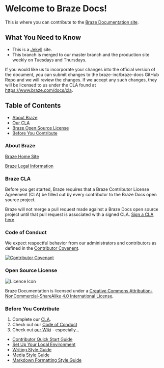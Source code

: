 # Welcome to Braze Docs! 

This is where you can contribute to the [Braze Documentation site](http://www.braze.com/docs).

## What You Need to Know

- This is a [Jekyll](https://github.com/Appboy/braze-docs/wiki/Jekyll-Overview) site.
- This branch is merged to our master branch and the production site weekly on Tuesdays and Thursdays.

If you would like us to incorporate your changes into the official version of the document, you can submit changes to the braze-inc/braze-docs GitHub Repo and we will review the changes.  If we accept any such changes, they will be licensed to us under the CLA found at https://www.braze.com/docs/cla.

## Table of Contents
- [About Braze](#about-braze)
- [Our CLA](#braze-cla)
- [Braze Open Source License](#open-source-license)
- [Before You Contribute](#before-you-contribute)

### About Braze
[Braze Home Site](https://www.braze.com/)

[Braze Legal Information](https://www.braze.com/legal)

### Braze CLA
Before you get started, Braze requires that a Braze Contributor License Agreement (CLA) be filled out by every contributor to the Braze Docs open source project.

Braze will not merge a pull request made against a Braze Docs open source project until that pull request is associated with a signed CLA. [Sign a CLA here](https://www.braze.com/docs/cla).

### Code of Conduct

We expect respectful behavior from our administrators and contributors as defined in the [Contributor Covenent](https://github.com/Appboy/braze-docs/blob/develop/CODE_OF_CONDUCT.md). 

[![Contributor Covenant](https://img.shields.io/badge/Contributor%20Covenant-v1.4%20adopted-ff69b4.svg)](code-of-conduct.md)

### Open Source License

![Licence Icon](https://i.creativecommons.org/l/by-nc-sa/4.0/88x31.png)

Braze Documentation is licensed under a [Creative Commons Attribution-NonCommercial-ShareAlike 4.0 International License](https://creativecommons.org/licenses/by-nc-sa/4.0/).

### Before You Contribute
1. Complete our [CLA](https://www.braze.com/docs/cla).
2. Check out our [Code of Conduct](https://github.com/Appboy/braze-docs/blob/develop/CODE_OF_CONDUCT.md)
3. Check out [our Wiki](https://github.com/Appboy/braze-docs/wiki) - especially…
  - [Contributor Quick Start Guide](https://github.com/Appboy/braze-docs/wiki/Contributor-Quick-Start-Guide)
  - [Set Up Your Local Environment](https://github.com/Appboy/braze-docs/wiki/Set-Up-Your-Local-Environment)
  - [Writing Style Guide](https://docs.google.com/document/d/e/2PACX-1vTluyDFO3ZEV7V6VvhXE4As_hSFwmnFFdU9g6_TrAYTgH1QmbRoEDDdn5GzKAB9vdBbIdyiFdoaJcNk/pub)
  - [Media Style Guide](https://docs.google.com/document/u/2/d/e/2PACX-1vRJSkwcjmjrTfLDagZccLpOMMyh5NN5SXRZSjz12cRAHbX4OrUmhvCmYpf_p5YB-9r4_jSOQLkicQIH/pub)
  - [Markdown Formatting Style Guide](https://github.com/Appboy/braze-docs/wiki/Special-Formatting)
